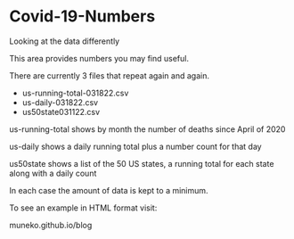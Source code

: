 # Covid-19-Numbers
Looking at the data differently

This area provides numbers you may find useful.

There are currently 3 files that repeat again and again.

- us-running-total-031822.csv
- us-daily-031822.csv
- us50state031122.csv

us-running-total shows by month the number of deaths since April of 2020

us-daily shows a daily running total plus a number count for that day

us50state shows a list of the 50 US states, a running total for each state along with a daily count

In each case the amount of data is kept to a minimum.

To see an example in HTML format visit:

muneko.github.io/blog
